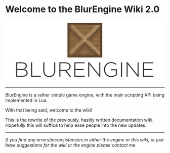 # Welcome to the BlurEngine Wiki 2.0

<img src="logo.png" style="max-width:100%;">

- - -

BlurEngine is a rather simple game engine, with the main scripting API being implemented in Lua.

With that being said, welcome to the wiki!

This is the rewrite of the previously, hastily written documentation wiki. Hopefully this will suffice to help ease people into the new updates.

- - -

*If you find any errors/inconsistencies in either the engine or this wiki, or just have suggestions for the wiki or the engine please contact me.*


